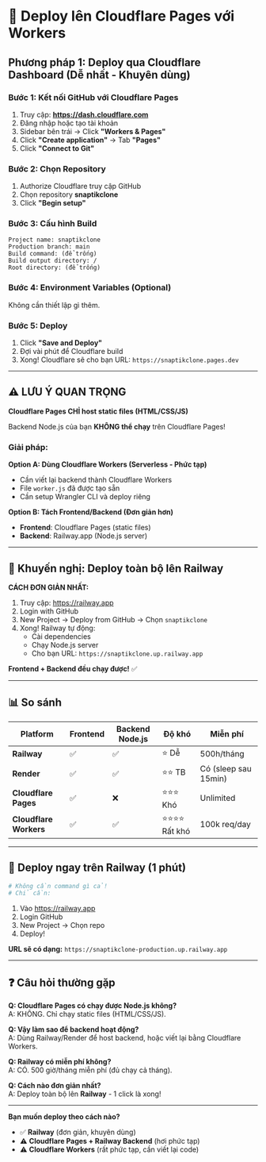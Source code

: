 # 🚀 Deploy lên Cloudflare Pages với Workers

## Phương pháp 1: Deploy qua Cloudflare Dashboard (Dễ nhất - Khuyên dùng)

### Bước 1: Kết nối GitHub với Cloudflare Pages

1. Truy cập: **https://dash.cloudflare.com**
2. Đăng nhập hoặc tạo tài khoản
3. Sidebar bên trái → Click **"Workers & Pages"**
4. Click **"Create application"** → Tab **"Pages"**
5. Click **"Connect to Git"**

### Bước 2: Chọn Repository

1. Authorize Cloudflare truy cập GitHub
2. Chọn repository **snaptikclone**
3. Click **"Begin setup"**

### Bước 3: Cấu hình Build

```
Project name: snaptikclone
Production branch: main
Build command: (để trống)
Build output directory: /
Root directory: (để trống)
```

### Bước 4: Environment Variables (Optional)

Không cần thiết lập gì thêm.

### Bước 5: Deploy

1. Click **"Save and Deploy"**
2. Đợi vài phút để Cloudflare build
3. Xong! Cloudflare sẽ cho bạn URL: `https://snaptikclone.pages.dev`

---

## ⚠️ LƯU Ý QUAN TRỌNG

**Cloudflare Pages CHỈ host static files (HTML/CSS/JS)**

Backend Node.js của bạn **KHÔNG thể chạy** trên Cloudflare Pages!

### Giải pháp:

**Option A: Dùng Cloudflare Workers (Serverless - Phức tạp)**
- Cần viết lại backend thành Cloudflare Workers
- File `worker.js` đã được tạo sẵn
- Cần setup Wrangler CLI và deploy riêng

**Option B: Tách Frontend/Backend (Đơn giản hơn)**
- **Frontend**: Cloudflare Pages (static files)
- **Backend**: Railway.app (Node.js server)

---

## 🎯 Khuyến nghị: Deploy toàn bộ lên Railway

**CÁCH ĐƠN GIẢN NHẤT:**

1. Truy cập: https://railway.app
2. Login with GitHub
3. New Project → Deploy from GitHub → Chọn `snaptikclone`
4. Xong! Railway tự động:
   - Cài dependencies
   - Chạy Node.js server
   - Cho bạn URL: `https://snaptikclone.up.railway.app`

**Frontend + Backend đều chạy được!** ✅

---

## 📊 So sánh

| Platform | Frontend | Backend Node.js | Độ khó | Miễn phí |
|----------|----------|----------------|---------|----------|
| **Railway** | ✅ | ✅ | ⭐ Dễ | 500h/tháng |
| **Render** | ✅ | ✅ | ⭐⭐ TB | Có (sleep sau 15min) |
| **Cloudflare Pages** | ✅ | ❌ | ⭐⭐⭐ Khó | Unlimited |
| **Cloudflare Workers** | ✅ | ✅ | ⭐⭐⭐⭐ Rất khó | 100k req/day |

---

## 🚀 Deploy ngay trên Railway (1 phút)

```bash
# Không cần command gì cả!
# Chỉ cần:
```

1. Vào https://railway.app
2. Login GitHub
3. New Project → Chọn repo
4. Deploy!

**URL sẽ có dạng:** `https://snaptikclone-production.up.railway.app`

---

## ❓ Câu hỏi thường gặp

**Q: Cloudflare Pages có chạy được Node.js không?**  
A: KHÔNG. Chỉ chạy static files (HTML/CSS/JS).

**Q: Vậy làm sao để backend hoạt động?**  
A: Dùng Railway/Render để host backend, hoặc viết lại bằng Cloudflare Workers.

**Q: Railway có miễn phí không?**  
A: CÓ. 500 giờ/tháng miễn phí (đủ chạy cả tháng).

**Q: Cách nào đơn giản nhất?**  
A: Deploy toàn bộ lên **Railway** - 1 click là xong!

---

**Bạn muốn deploy theo cách nào?**
- ✅ **Railway** (đơn giản, khuyên dùng)
- ⚠️ **Cloudflare Pages + Railway Backend** (hơi phức tạp)
- ⚠️ **Cloudflare Workers** (rất phức tạp, cần viết lại code)
